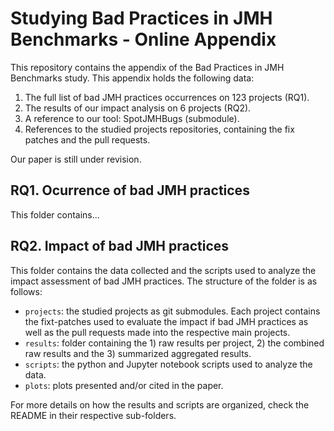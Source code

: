 # Studying Bad Practices in JMH Benchmarks - Online Appendix


This repository contains the appendix of the Bad Practices in JMH Benchmarks study. 
This appendix holds the following data:
1. The full list of bad JMH practices occurrences on 123 projects (RQ1).
2. The results of our impact analysis on 6 projects (RQ2). 
3. A reference to our tool: SpotJMHBugs (submodule).
4. References to the studied projects repositories, containing the fix patches and the pull requests.

Our paper is still under revision.

## RQ1. Ocurrence of bad JMH practices
This folder contains...

## RQ2. Impact of bad JMH practices
This folder contains the data collected and the scripts used to analyze the impact assessment of bad JMH practices. The structure of the folder is as follows:
- `projects`: the studied projects as git submodules. Each project contains the fixt-patches used to evaluate the impact if bad JMH practices as well as the pull requests made into the respective main projects.
- `results`: folder containing the 1) raw results per project, 2) the combined raw results and the 3) summarized aggregated results. 
- `scripts`: the python and Jupyter notebook scripts used to analyze the data.
- `plots`: plots presented and/or cited in the paper. 

For more details on how the results and scripts are organized, check the README in their respective sub-folders.


